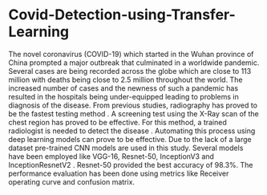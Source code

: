 # Covid-Detection-using-Transfer-Learning
The novel coronavirus (COVID-19) which started in the Wuhan province of China prompted a major outbreak that culminated in a worldwide pandemic. Several cases are being recorded across the globe which are close to 113 million with deaths being close to 2.5 million throughout the world. The increased number of cases and the newness of such a pandemic has resulted in the hospitals being under-equipped leading to problems in diagnosis of the disease. From previous studies, radiography has proved to be the fastest testing method . A screening test using the X-Ray scan of the chest region has proved to be effective. For this method, a trained radiologist is needed to detect the disease . Automating this process using deep learning models can prove to be effective. Due to the lack of a large dataset pre-trained CNN models are used in this study. Several models have been employed like VGG-16, Resnet-50, InceptionV3 and InceptionResnetV2 . Resnet-50 provided the best accuracy of 98.3%. The performance evaluation has been done using metrics like Receiver operating curve and confusion matrix.
